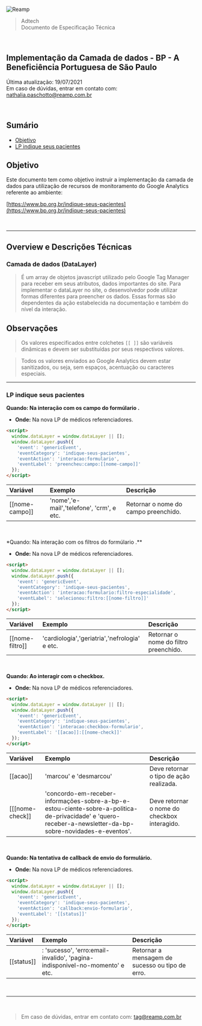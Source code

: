 ![Reamp](https://github.com/adtechReamp/client/blob/main/logo.png?raw=true)

> Adtech<br />
> Documento de Especificação Técnica

<br />

## Implementação da Camada de dados - BP - A Beneficiência Portuguesa de São Paulo
Última atualização: 19/07/2021 <br />
Em caso de dúvidas, entrar em contato com: [nathalia.paschotto@reamp.com.br](nathalia.paschotto@reamp.com.br)

<br />

## Sumário

- [Objetivo](#objetivo)
- [LP indique seus pacientes](#lp-indique-seus-pacientes)



## Objetivo
Este documento tem como objetivo instruir a implementação da camada de dados para utilização de recursos de monitoramento do Google Analytics referente ao ambiente:

[https://www.bp.org.br/indique-seus-pacientes](https://www.bp.org.br/indique-seus-pacientes)

<br />





---

## Overview e Descrições Técnicas

### Camada de dados (DataLayer)

> É um array de objetos javascript utilizado pelo Google Tag Manager para receber em seus atributos, dados importantes do site.
Para implementar o dataLayer no site, o desenvolvedor pode utilizar formas diferentes para preencher os dados. Essas formas são dependentes da ação estabelecida na documentação e também do nível da interação.

## Observações
> Os valores especificados entre colchetes `[[ ]]` são variáveis dinâmicas e devem ser substituídas por seus respectivos valores.<br />

> Todos os valores enviados ao Google Analytics devem estar sanitizados, ou seja, sem espaços, acentuação ou caracteres especiais. <br />

---

### LP indique seus pacientes 

**Quando: Na interação com os campo do formúlario .**<br />

- **Onde:**  Na nova LP de médicos referenciadores.
    
```html
<script>
  window.dataLayer = window.dataLayer || [];
  window.dataLayer.push({
    'event': 'genericEvent',
    'eventCategory': 'indique-seus-pacientes',
    'eventAction': 'interacao:formulario',
    'eventLabel': 'preencheu:campo:[[nome-campo]]'
  });
</script>

```

| Variável        | Exemplo                               | Descrição                         |
| :-------------- | :------------------------------------ | :-------------------------------- |
| [[nome-campo]]| 'nome','e-mail','telefone', 'crm', e etc. |  Retornar o nome do campo preenchido.|


<br />

*Quando: Na interação com os filtros do formúlario .**<br />

- **Onde:**  Na nova LP de médicos referenciadores.
    
```html
<script>
  window.dataLayer = window.dataLayer || [];
  window.dataLayer.push({
    'event': 'genericEvent',
    'eventCategory': 'indique-seus-pacientes',
    'eventAction': 'interacao:formulario:filtro-especialidade',
    'eventLabel': 'selecionou:filtro:[[nome-filtro]]'
  });
</script>

```

| Variável        | Exemplo                               | Descrição                         |
| :-------------- | :------------------------------------ | :-------------------------------- |
| [[nome-filtro]]| 'cardiologia','geriatria','nefrologia' e etc. |  Retornar o nome do filtro preenchido.|


<br />

**Quando: Ao interagir com o checkbox.**<br />

- **Onde:**  Na nova LP de médicos referenciadores.
    
```html
<script>
  window.dataLayer = window.dataLayer || [];
  window.dataLayer.push({
    'event': 'genericEvent',
    'eventCategory': 'indique-seus-pacientes',
    'eventAction': 'interacao:checkbox-formulario',
    'eventLabel': '[[acao]]:[[nome-check]]'
  });
</script>

```

| Variável        | Exemplo                               | Descrição                         |
| :-------------- | :------------------------------------ | :-------------------------------- |
| [[acao]] | 'marcou' e 'desmarcou' |  Deve retornar o tipo de ação realizada.  |
| [[[nome-check]]|  'concordo-em-receber-informações-sobre-a-bp-e-estou-ciente-sobre-a-politica-de-privacidade' e 'quero-receber-a-newsletter-da-bp-sobre-novidades-e-eventos'.| Deve retornar o nome do checkbox interagido.|


<br />


**Quando:   Na tentativa de callback de envio do formulário.**<br />

- **Onde:**  Na nova LP de médicos referenciadores.
    
```html
<script>
  window.dataLayer = window.dataLayer || [];
  window.dataLayer.push({
    'event': 'genericEvent',
    'eventCategory': 'indique-seus-pacientes',
    'eventAction': 'callback:envio-formulario',
    'eventLabel': '[[status]]'
  });
</script>

```

| Variável        | Exemplo                               | Descrição                         |
| :-------------- | :------------------------------------ | :-------------------------------- |
|[[status]]| :  'sucesso', 'erro:email-invalido', 'pagina-indisponivel-no-momento' e etc.|  Retornar a mensagem de sucesso ou tipo de erro. |





<br />

---

<br />

> Em caso de dúvidas, entrar em contato com: [tag@reamp.com.br](tag@reamp.com.br)

<br />

<script> document.querySelector('h1').style.display = 'none' </script>
